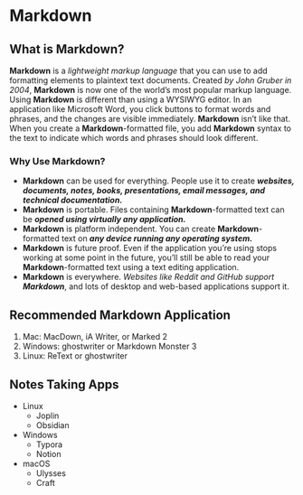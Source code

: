 # Markdown

## What is Markdown?

**Markdown** is a *lightweight markup language* that you can use to add formatting elements to plaintext text documents. 
Created *by John Gruber in 2004*, **Markdown** is now one of the world’s most popular markup language. 
Using **Markdown** is different than using a WYSIWYG editor. In an application like Microsoft Word, you click buttons to format words and phrases, 
and the changes are visible immediately. **Markdown** isn’t like that. When you create a **Markdown**-formatted file, you add **Markdown** syntax to the text to indicate which words and phrases should look different.

### Why Use Markdown?

* **Markdown** can be used for everything. People use it to create ***websites, documents, notes, books, presentations, email messages, and technical documentation.***
* **Markdown** is portable. Files containing **Markdown**-formatted text can be ***opened using virtually any application.*** 
* **Markdown** is platform independent. You can create **Markdown**-formatted text on ***any device running any operating system.***
* **Markdown** is future proof. Even if the application you’re using stops working at some point in the future, you’ll still be able to read your **Markdown**-formatted text using a text editing application. 
* **Markdown** is everywhere. *Websites like Reddit and GitHub support **Markdown***, and lots of desktop and web-based applications support it.
  
## Recommended Markdown Application

1. Mac: MacDown, iA Writer, or Marked 2  
2. Windows: ghostwriter or Markdown Monster  3
3. Linux: ReText or ghostwriter 
   
## Notes Taking Apps

* Linux  
  * Joplin  
  * Obsidian  
* Windows  
  * Typora  
  * Notion  
* macOS  
  * Ulysses  
  * Craft  